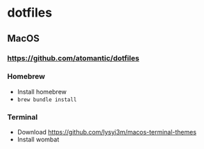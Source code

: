 # dotfiles

## MacOS

### https://github.com/atomantic/dotfiles

### Homebrew
* Install homebrew
* `brew bundle install`

### Terminal
* Download https://github.com/lysyi3m/macos-terminal-themes
* Install wombat

